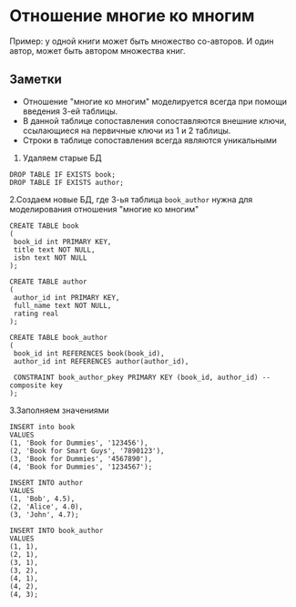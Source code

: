 # Отношение многие ко многим

Пример: у одной книги может быть множество со-авторов. И один автор, может быть автором множества книг.

## Заметки

- Отношение "многие ко многим" моделируется всегда при помощи введения 3-ей таблицы.
- В данной таблице сопоставления сопоставляются внешние ключи, ссылающиеся на первичные ключи из 1 и 2 таблицы.
- Строки в таблице сопоставления всегда являются уникальными

1. Удаляем старые БД

```postgresql
DROP TABLE IF EXISTS book;
DROP TABLE IF EXISTS author;
```

2.Создаем новые БД, где 3-ья таблица `book_author` нужна для моделирования отношения "многие ко многим"

```postgresql
CREATE TABLE book
(
 book_id int PRIMARY KEY,
 title text NOT NULL,
 isbn text NOT NULL
);

CREATE TABLE author
(
 author_id int PRIMARY KEY,
 full_name text NOT NULL,
 rating real
);

CREATE TABLE book_author
(
 book_id int REFERENCES book(book_id),
 author_id int REFERENCES author(author_id),
 
 CONSTRAINT book_author_pkey PRIMARY KEY (book_id, author_id) --  composite key
);
```

3.Заполняем значениями

```postgresql
INSERT into book
VALUES
(1, 'Book for Dummies', '123456'),
(2, 'Book for Smart Guys', '7890123'),
(3, 'Book for Dummies', '4567890'),
(4, 'Book for Dummies', '1234567');

INSERT INTO author
VALUES
(1, 'Bob', 4.5),
(2, 'Alice', 4.0),
(3, 'John', 4.7);

INSERT INTO book_author
VALUES
(1, 1),
(2, 1),
(3, 1),
(3, 2),
(4, 1),
(4, 2),
(4, 3);
```
